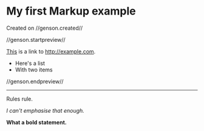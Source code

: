 # My first Markup example

Created on //genson.created//

//genson.startpreview//

[This](http://www.example.com) is a link to <http://example.com>.

* Here's a list
* With two items

//genson.endpreview//

---

Rules rule.

*I can't emphasise that enough.*

**What a bold statement.**